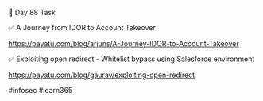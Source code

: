 🎯 Day 88 Task


✅ A Journey from IDOR to Account Takeover


https://payatu.com/blog/arjuns/A-Journey-IDOR-to-Account-Takeover


✅ Exploiting open redirect - Whitelist bypass using Salesforce environment


https://payatu.com/blog/gaurav/exploiting-open-redirect


#infosec #learn365
